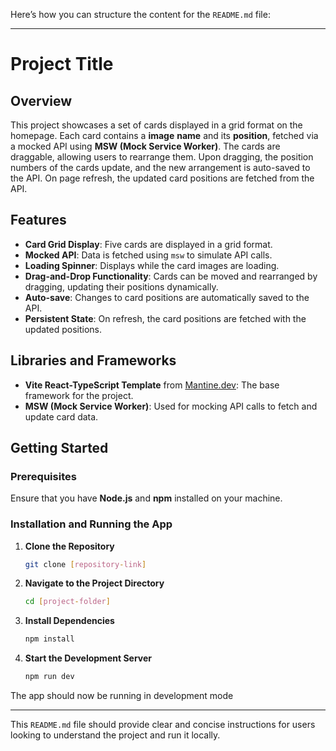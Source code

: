 Here’s how you can structure the content for the `README.md` file:

---

# Project Title

## Overview

This project showcases a set of cards displayed in a grid format on the homepage. Each card contains a **image** **name** and its **position**, fetched via a mocked API using **MSW (Mock Service Worker)**. The cards are draggable, allowing users to rearrange them. Upon dragging, the position numbers of the cards update, and the new arrangement is auto-saved to the API. On page refresh, the updated card positions are fetched from the API.

## Features
- **Card Grid Display**: Five cards are displayed in a grid format.
- **Mocked API**: Data is fetched using `msw` to simulate API calls.
- **Loading Spinner**: Displays while the card images are loading.
- **Drag-and-Drop Functionality**: Cards can be moved and rearranged by dragging, updating their positions dynamically.
- **Auto-save**: Changes to card positions are automatically saved to the API.
- **Persistent State**: On refresh, the card positions are fetched with the updated positions.

## Libraries and Frameworks
- **Vite React-TypeScript Template** from [Mantine.dev](https://mantine.dev/): The base framework for the project.
- **MSW (Mock Service Worker)**: Used for mocking API calls to fetch and update card data.

## Getting Started

### Prerequisites
Ensure that you have **Node.js** and **npm** installed on your machine.

### Installation and Running the App

1. **Clone the Repository**
   ```bash
   git clone [repository-link]
   ```
2. **Navigate to the Project Directory**
   ```bash
   cd [project-folder]
   ```
3. **Install Dependencies**
   ```bash
   npm install
   ```
4. **Start the Development Server**
   ```bash
   npm run dev
   ```

The app should now be running in development mode


---

This `README.md` file should provide clear and concise instructions for users looking to understand the project and run it locally.
